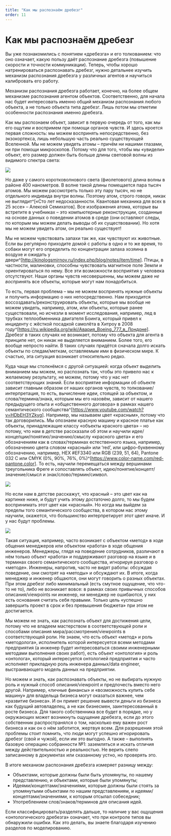 ```yaml
---
title: "Как мы распознаём дребезг"
order: 11
---
```


# Как мы распознаём дребезг

Вы уже познакомились с понятием «дребезга» и его толкованием: что оно означает, какую пользу даёт распознание дребезга (повышение скорости и точности коммуникации). Теперь, чтобы хорошо натренироваться распознавать дребезг, нужно детальнее изучить механизм распознания дребезга у различных агентов и научиться калибровать его работу.

Механизм распознания дребезга работает, конечно, на более общем механизме распознания агентом объектов. Соответственно, для начала нас будет интересовать именно общий механизм распознания любого объекта, а не только объекта типа дребезг. Лишь потом мы отметим особенности распознания именно дребезга.

Как мы распознаем объект, зависит в первую очередь от того, как мы его ощутим и воспримем при помощи органов чувств. И здесь кроется первая сложность: мы можем воспринять непосредственно, без экзокортекса, лишь небольшую часть реально существующей Вселенной. Мы не можем увидеть атомы – причём ни нашими глазами, ни при помощи микроскопов. Потому что для того, чтобы мы «увидели» объект, его размер должен быть больше длины световой волны из видимого спектра света:

![](/text/ontologics-sobr/2025-06-19T2004/6750/27.jpg)

Но даже у самого коротковолнового света (фиолетового) длина волны в районе 400 нанометров. В волне такой длины помещается пара тысяч атомов. Мы можем рассмотреть только эту пару тысяч, но не отдельного индивида внутри волны. Поэтому атом, строго говоря, никак не выглядит^[«Сто лет недосказанности. Квантовая механика для всех в 25 эссе» – Алексей Семихатов]. Все изображения атома, которые вы встретите в учебниках – это компьютерные реконструкции, созданные на основе данных о поведении атомов в среде (они оставляют следы, по которым мы можем делать выводы об их существовании). Но хотя мы не можем увидеть атом, он реально существует!

Мы не можем чувствовать запахи так же, как чувствуют их животные. Если вы регулярно приходите домой с работы в одно и то же время, то собаки могут его определить по концентрации запаха хозяина в воздухе и ожидать у двери^[<http://kinologsmirnov.ru/index.php/blog/notes/item/time>]. Птицы, в частности, малиновки, способны чувствовать магнитное поле Земли и ориентироваться по нему. Все эти возможности восприятия у человека отсутствуют. Наши органы чувств несовершенны, мы можем даже *не воспринять* все объекты, которые могут нам понадобиться.

То есть, первая проблема – мы не можем воспринять нужные объекты и получить информацию о них непосредственно. Нам приходится воссоздавать/реконструировать объекты, которые мы вообще не можем увидеть, например, атом, или объекты, которые ранее существовали, но исчезли в момент исследования, например, лед в трубках теплообменника двигателя Боинга, который привел к инциденту с жёсткой посадкой самолёта в Хитроу в 2008 году^[<https://ru.wikipedia.org/wiki/Авария_Boeing_777_в_Лондоне>]. Дребезг в таких случаях не возникает, потому что объекта для агента в принципе нет, он никак не выделяется вниманием. Более того, его вообще непросто найти. В таких случаях придётся сначала долго искать объекты по следам/меткам, оставляемым ими в физическом мире. К счастью, эта ситуация возникает относительно редко.

Куда чаще мы столкнёмся с другой ситуацией: когда объект выделить вниманием мы можем, но распознать так, чтобы это привело нас к желаемому результату, не можем, потому что у нас нет соответствующих знаний. Если восприятие информации об объекте зависит главным образом от наших органов чувств, то толкование/интерпретация, то есть, вычисление идеи, стоящей за объектом, и слова/термина/знака, которым мы его назовём, зависит от нашего предыдущего опыта и «общественного договора» в рамках нашего семантического сообщества^[<https://www.youtube.com/watch?v=HDbEH3YZkyg>]. Например, мы называем цвет «красным», потому что так договорились. Мы опознаем красную машину и красное платье как объекты, принадлежащие классу «объекты красного цвета» – но потому, что нам в детстве рассказали об этом и научили идее/концепции/понятию/значению/смыслу «красного цвета» и его обозначениям как в словах/терминах естественного языка, например, обозначению цвета словом «красный» или ‘red’, или цифро-буквенному обозначению, например, HEX #EF3340 или RGB (239, 51, 64), Pantone 032 C или CMYK (0%, 90%, 76%, 0%)^[<https://www.color-name.com/red-pantone.color>]. То есть, научили перемещаться между вершинами треугольника Фреге и сопоставлять объект, идею/понятие/концепт/значение/смысл и знак/слово/термин/символ.

![](/text/ontologics-sobr/2025-06-19T2004/6750/28.png)

Но если нам в детстве расскажут, что красный – это цвет как на картинке ниже, и будут учить этому достаточно долго, то мы будем воспринимать этот цвет как «красный». Но когда мы выйдем за пределы того семантического сообщества, в котором нас этому научили, окажется, что большинство интерпретирует этот цвет иначе. И у нас будут проблемы.

![](/text/ontologics-sobr/2025-06-19T2004/6750/29.png)

Такая ситуация, например, часто возникает с объектом «метод» в ходе общения менеджеров или объектом «работа» в ходе общения инженеров. Менеджеры, глядя на поведение сотрудников, различают в нём только объект «работа» и поддерживают разговор на языке и в терминах своего семантического сообщества, игнорируя разговор о «методе». Инженеры, напротив, часто не видят работы: обсуждая поведение, они смотрят на «методы» и обсуждают их. В итоге, когда менеджер и инженер общаются, они могут говорить о разных объектах. При этом дребезг либо минимальный (есть смутное ощущение, что что-то не то), либо не возникает вовсе: в рамках своих привычных способов описания/viewpoints ни инженер, ни менеджер не ошибаются, у них есть основания считать себя правыми. Только цель «успешно завершить проект в срок и без превышения бюджета» при этом не достигается.

Мы можем не знать, как распознать объект для достижения цели, потому что не владеем мастерством в соответствующей роли и способами описания мира/рассмотрения/viewpoints в соответствующей роли. Не знаем, что есть объект «метод» и роль «методолога», исполнитель которой интересуется всеми методами предприятия (а инженер будет интересоваться своими инженерными методами выполнения своих работ), есть объект «онтология» и роль «онтолога», который интересуется онтологией предприятия и часто исполняет прикладную роль инженера данных/data engineer, выстраивающего модель данных на предприятии.

Но можем и знать, как распознавать объекты, но не выбирать нужную роль и нужный способ описания/viewpoint и предпочесть вместо него другой. Например, «личные финансы» и «возможность купить себе машину» для владельца бизнеса могут оказаться важнее, чем «развитие бизнеса». И он примет решение вывести деньги из бизнеса как будущий автовладелец, а не как бизнесмен, заинтересованный в росте бизнеса. Для такого собственника все будет в порядке, но у окружающих может возникнуть ощущение дребезга, если до этого собственник распространялся о том, насколько ему важен рост бизнеса и как он о нём заботится, жертвуя всем. Для разрешения этой проблемы стоит помнить, что люди могут успешно игнорировать дребезг (свой и чужой), если им это выгодно. А также – выполнять базовую операцию собранности №1: заземляться и искать отличия между действительностью и реальностью. Не верить слепо записанному в документах или сказанному устно, но проверять это.

В итоге механизм распознания дребезга измеряет разницу между:

* Объектами, которые должны были быть упомянуты, по нашему представлению, и объектами, которые были упомянуты;
* Идеями/концептами/значениями, которые должны были стоять за упомянутыми объектами по нашим представлениям, и идеями/концептами/значениями, к которым отсылал собеседник;
* Употреблением слов/знаков/терминов для описания идей.

Если классифицировать/разделять дальше, то наличие у вас ощущения «онтологического дребезга» означает, что при контроле типов вы обнаружили ошибки. Как это делать, вы знаете благодаря изучению разделов по моделированию.